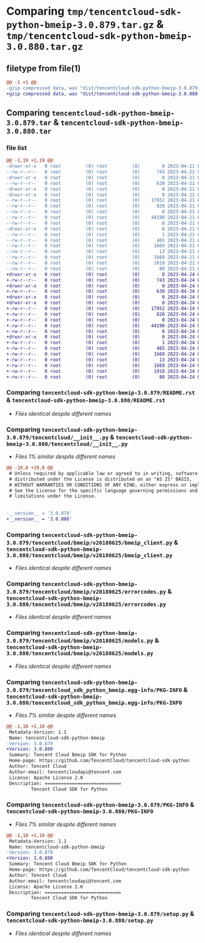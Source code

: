 # Comparing `tmp/tencentcloud-sdk-python-bmeip-3.0.879.tar.gz` & `tmp/tencentcloud-sdk-python-bmeip-3.0.880.tar.gz`

## filetype from file(1)

```diff
@@ -1 +1 @@
-gzip compressed data, was "dist/tencentcloud-sdk-python-bmeip-3.0.879.tar", last modified: Fri Apr 21 00:33:52 2023, max compression
+gzip compressed data, was "dist/tencentcloud-sdk-python-bmeip-3.0.880.tar", last modified: Mon Apr 24 02:46:23 2023, max compression
```

## Comparing `tencentcloud-sdk-python-bmeip-3.0.879.tar` & `tencentcloud-sdk-python-bmeip-3.0.880.tar`

### file list

```diff
@@ -1,19 +1,19 @@
-drwxr-xr-x   0 root         (0) root         (0)        0 2023-04-21 00:33:52.000000 tencentcloud-sdk-python-bmeip-3.0.879/
--rw-r--r--   0 root         (0) root         (0)      743 2023-04-21 00:33:52.000000 tencentcloud-sdk-python-bmeip-3.0.879/README.rst
-drwxr-xr-x   0 root         (0) root         (0)        0 2023-04-21 00:33:52.000000 tencentcloud-sdk-python-bmeip-3.0.879/tencentcloud/
--rw-r--r--   0 root         (0) root         (0)      630 2023-04-21 00:33:52.000000 tencentcloud-sdk-python-bmeip-3.0.879/tencentcloud/__init__.py
-drwxr-xr-x   0 root         (0) root         (0)        0 2023-04-21 00:33:52.000000 tencentcloud-sdk-python-bmeip-3.0.879/tencentcloud/bmeip/
-drwxr-xr-x   0 root         (0) root         (0)        0 2023-04-21 00:33:52.000000 tencentcloud-sdk-python-bmeip-3.0.879/tencentcloud/bmeip/v20180625/
--rw-r--r--   0 root         (0) root         (0)    17952 2023-04-21 00:33:52.000000 tencentcloud-sdk-python-bmeip-3.0.879/tencentcloud/bmeip/v20180625/bmeip_client.py
--rw-r--r--   0 root         (0) root         (0)      820 2023-04-21 00:33:52.000000 tencentcloud-sdk-python-bmeip-3.0.879/tencentcloud/bmeip/v20180625/errorcodes.py
--rw-r--r--   0 root         (0) root         (0)        0 2023-04-21 00:33:52.000000 tencentcloud-sdk-python-bmeip-3.0.879/tencentcloud/bmeip/v20180625/__init__.py
--rw-r--r--   0 root         (0) root         (0)    44190 2023-04-21 00:33:52.000000 tencentcloud-sdk-python-bmeip-3.0.879/tencentcloud/bmeip/v20180625/models.py
--rw-r--r--   0 root         (0) root         (0)        0 2023-04-21 00:33:52.000000 tencentcloud-sdk-python-bmeip-3.0.879/tencentcloud/bmeip/__init__.py
-drwxr-xr-x   0 root         (0) root         (0)        0 2023-04-21 00:33:52.000000 tencentcloud-sdk-python-bmeip-3.0.879/tencentcloud_sdk_python_bmeip.egg-info/
--rw-r--r--   0 root         (0) root         (0)        1 2023-04-21 00:33:52.000000 tencentcloud-sdk-python-bmeip-3.0.879/tencentcloud_sdk_python_bmeip.egg-info/dependency_links.txt
--rw-r--r--   0 root         (0) root         (0)      465 2023-04-21 00:33:52.000000 tencentcloud-sdk-python-bmeip-3.0.879/tencentcloud_sdk_python_bmeip.egg-info/SOURCES.txt
--rw-r--r--   0 root         (0) root         (0)     1669 2023-04-21 00:33:52.000000 tencentcloud-sdk-python-bmeip-3.0.879/tencentcloud_sdk_python_bmeip.egg-info/PKG-INFO
--rw-r--r--   0 root         (0) root         (0)       13 2023-04-21 00:33:52.000000 tencentcloud-sdk-python-bmeip-3.0.879/tencentcloud_sdk_python_bmeip.egg-info/top_level.txt
--rw-r--r--   0 root         (0) root         (0)     1669 2023-04-21 00:33:52.000000 tencentcloud-sdk-python-bmeip-3.0.879/PKG-INFO
--rw-r--r--   0 root         (0) root         (0)     1010 2023-04-21 00:33:52.000000 tencentcloud-sdk-python-bmeip-3.0.879/setup.py
--rw-r--r--   0 root         (0) root         (0)       88 2023-04-21 00:33:52.000000 tencentcloud-sdk-python-bmeip-3.0.879/setup.cfg
+drwxr-xr-x   0 root         (0) root         (0)        0 2023-04-24 02:46:23.000000 tencentcloud-sdk-python-bmeip-3.0.880/
+-rw-r--r--   0 root         (0) root         (0)      743 2023-04-24 02:46:23.000000 tencentcloud-sdk-python-bmeip-3.0.880/README.rst
+drwxr-xr-x   0 root         (0) root         (0)        0 2023-04-24 02:46:23.000000 tencentcloud-sdk-python-bmeip-3.0.880/tencentcloud/
+-rw-r--r--   0 root         (0) root         (0)      630 2023-04-24 02:46:23.000000 tencentcloud-sdk-python-bmeip-3.0.880/tencentcloud/__init__.py
+drwxr-xr-x   0 root         (0) root         (0)        0 2023-04-24 02:46:23.000000 tencentcloud-sdk-python-bmeip-3.0.880/tencentcloud/bmeip/
+drwxr-xr-x   0 root         (0) root         (0)        0 2023-04-24 02:46:23.000000 tencentcloud-sdk-python-bmeip-3.0.880/tencentcloud/bmeip/v20180625/
+-rw-r--r--   0 root         (0) root         (0)    17952 2023-04-24 02:46:23.000000 tencentcloud-sdk-python-bmeip-3.0.880/tencentcloud/bmeip/v20180625/bmeip_client.py
+-rw-r--r--   0 root         (0) root         (0)      820 2023-04-24 02:46:23.000000 tencentcloud-sdk-python-bmeip-3.0.880/tencentcloud/bmeip/v20180625/errorcodes.py
+-rw-r--r--   0 root         (0) root         (0)        0 2023-04-24 02:46:23.000000 tencentcloud-sdk-python-bmeip-3.0.880/tencentcloud/bmeip/v20180625/__init__.py
+-rw-r--r--   0 root         (0) root         (0)    44190 2023-04-24 02:46:23.000000 tencentcloud-sdk-python-bmeip-3.0.880/tencentcloud/bmeip/v20180625/models.py
+-rw-r--r--   0 root         (0) root         (0)        0 2023-04-24 02:46:23.000000 tencentcloud-sdk-python-bmeip-3.0.880/tencentcloud/bmeip/__init__.py
+drwxr-xr-x   0 root         (0) root         (0)        0 2023-04-24 02:46:23.000000 tencentcloud-sdk-python-bmeip-3.0.880/tencentcloud_sdk_python_bmeip.egg-info/
+-rw-r--r--   0 root         (0) root         (0)        1 2023-04-24 02:46:23.000000 tencentcloud-sdk-python-bmeip-3.0.880/tencentcloud_sdk_python_bmeip.egg-info/dependency_links.txt
+-rw-r--r--   0 root         (0) root         (0)      465 2023-04-24 02:46:23.000000 tencentcloud-sdk-python-bmeip-3.0.880/tencentcloud_sdk_python_bmeip.egg-info/SOURCES.txt
+-rw-r--r--   0 root         (0) root         (0)     1669 2023-04-24 02:46:23.000000 tencentcloud-sdk-python-bmeip-3.0.880/tencentcloud_sdk_python_bmeip.egg-info/PKG-INFO
+-rw-r--r--   0 root         (0) root         (0)       13 2023-04-24 02:46:23.000000 tencentcloud-sdk-python-bmeip-3.0.880/tencentcloud_sdk_python_bmeip.egg-info/top_level.txt
+-rw-r--r--   0 root         (0) root         (0)     1669 2023-04-24 02:46:23.000000 tencentcloud-sdk-python-bmeip-3.0.880/PKG-INFO
+-rw-r--r--   0 root         (0) root         (0)     1010 2023-04-24 02:46:23.000000 tencentcloud-sdk-python-bmeip-3.0.880/setup.py
+-rw-r--r--   0 root         (0) root         (0)       88 2023-04-24 02:46:23.000000 tencentcloud-sdk-python-bmeip-3.0.880/setup.cfg
```

### Comparing `tencentcloud-sdk-python-bmeip-3.0.879/README.rst` & `tencentcloud-sdk-python-bmeip-3.0.880/README.rst`

 * *Files identical despite different names*

### Comparing `tencentcloud-sdk-python-bmeip-3.0.879/tencentcloud/__init__.py` & `tencentcloud-sdk-python-bmeip-3.0.880/tencentcloud/__init__.py`

 * *Files 1% similar despite different names*

```diff
@@ -10,8 +10,8 @@
 # Unless required by applicable law or agreed to in writing, software
 # distributed under the License is distributed on an "AS IS" BASIS,
 # WITHOUT WARRANTIES OR CONDITIONS OF ANY KIND, either express or implied.
 # See the License for the specific language governing permissions and
 # limitations under the License.
 
 
-__version__ = '3.0.879'
+__version__ = '3.0.880'
```

### Comparing `tencentcloud-sdk-python-bmeip-3.0.879/tencentcloud/bmeip/v20180625/bmeip_client.py` & `tencentcloud-sdk-python-bmeip-3.0.880/tencentcloud/bmeip/v20180625/bmeip_client.py`

 * *Files identical despite different names*

### Comparing `tencentcloud-sdk-python-bmeip-3.0.879/tencentcloud/bmeip/v20180625/errorcodes.py` & `tencentcloud-sdk-python-bmeip-3.0.880/tencentcloud/bmeip/v20180625/errorcodes.py`

 * *Files identical despite different names*

### Comparing `tencentcloud-sdk-python-bmeip-3.0.879/tencentcloud/bmeip/v20180625/models.py` & `tencentcloud-sdk-python-bmeip-3.0.880/tencentcloud/bmeip/v20180625/models.py`

 * *Files identical despite different names*

### Comparing `tencentcloud-sdk-python-bmeip-3.0.879/tencentcloud_sdk_python_bmeip.egg-info/PKG-INFO` & `tencentcloud-sdk-python-bmeip-3.0.880/tencentcloud_sdk_python_bmeip.egg-info/PKG-INFO`

 * *Files 7% similar despite different names*

```diff
@@ -1,10 +1,10 @@
 Metadata-Version: 1.1
 Name: tencentcloud-sdk-python-bmeip
-Version: 3.0.879
+Version: 3.0.880
 Summary: Tencent Cloud Bmeip SDK for Python
 Home-page: https://github.com/TencentCloud/tencentcloud-sdk-python
 Author: Tencent Cloud
 Author-email: tencentcloudapi@tencent.com
 License: Apache License 2.0
 Description: ============================
         Tencent Cloud SDK for Python
```

### Comparing `tencentcloud-sdk-python-bmeip-3.0.879/PKG-INFO` & `tencentcloud-sdk-python-bmeip-3.0.880/PKG-INFO`

 * *Files 7% similar despite different names*

```diff
@@ -1,10 +1,10 @@
 Metadata-Version: 1.1
 Name: tencentcloud-sdk-python-bmeip
-Version: 3.0.879
+Version: 3.0.880
 Summary: Tencent Cloud Bmeip SDK for Python
 Home-page: https://github.com/TencentCloud/tencentcloud-sdk-python
 Author: Tencent Cloud
 Author-email: tencentcloudapi@tencent.com
 License: Apache License 2.0
 Description: ============================
         Tencent Cloud SDK for Python
```

### Comparing `tencentcloud-sdk-python-bmeip-3.0.879/setup.py` & `tencentcloud-sdk-python-bmeip-3.0.880/setup.py`

 * *Files identical despite different names*

